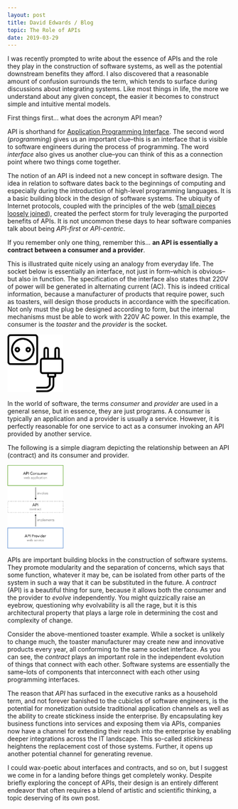 ```yaml
---
layout: post
title: David Edwards / Blog
topic: The Role of APIs
date: 2019-03-29
---
```

I was recently prompted to write about the essence of APIs and the role they play in the construction of
software systems, as well as the potential downstream benefits they afford. I also discovered that a
reasonable amount of confusion surrounds the term, which tends to surface during discussions about
integrating systems. Like most things in life, the more we understand about any given concept, the easier
it becomes to construct simple and intuitive mental models.

First things first... what does the acronym API mean?

API is shorthand for [Application Programming Interface](https://en.wikipedia.org/wiki/Application_programming_interface).
The second word (_programming_) gives us an important clue–this is an interface that is visible to software
engineers during the process of programming. The word _interface_ also gives us another clue–you can think
of this as a connection point where two things come together.

The notion of an API is indeed not a new concept in software design. The idea in relation to software dates
back to the beginnings of computing and especially during the introduction of high-level programming
languages. It is a basic building block in the design of software systems. The ubiquity of Internet
protocols, coupled with the principles of the web ([small pieces loosely joined](http://www.smallpieces.com/)),
created the perfect storm for truly leveraging the purported benefits of APIs. It is not uncommon these
days to hear software companies talk about being _API-first_ or _API-centric_.

If you remember only one thing, remember this... **an API is essentially a contract between a consumer and
a provider**.

This is illustrated quite nicely using an analogy from everyday life. The socket below is essentially an
interface, not just in form–which is obvious–but also in function. The specification of the interface also
states that 220V of power will be generated in alternating current (AC). This is indeed critical
information, because a manufacturer of products that require power, such as toasters, will design those
products in accordance with the specification. Not only must the plug be designed according to form, but
the internal mechanisms must be able to work with 220V AC power. In this example, the consumer is the
_toaster_ and the _provider_ is the socket.

<img src="/images/socket-and-plug.png" class="center" width="25%"/>

In the world of software, the terms _consumer_ and _provider_ are used in a general sense, but in essence,
they are just programs. A consumer is typically an application and a provider is usually a service.
However, it is perfectly reasonable for one service to act as a consumer invoking an API provided by
another service.

The following is a simple diagram depicting the relationship between an API (contract) and its consumer
and provider.

<img src="/images/api-high-level.png" class="center" width="25%"/>

APIs are important building blocks in the construction of software systems. They promote modularity and the
separation of concerns, which says that some function, whatever it may be, can be isolated from other parts
of the system in such a way that it can be substituted in the future. A _contract_ (API) is a beautiful
thing for sure, because it allows both the consumer and the provider to _evolve_ independently. You might
quizzically raise an eyebrow, questioning why evolvability is all the rage, but it is this architectural
property that plays a large role in determining the cost and complexity of change.

Consider the above-mentioned toaster example. While a socket is unlikely to change much, the toaster
manufacturer may create new and innovative products every year, all conforming to the same socket
interface. As you can see, the _contract_ plays an important role in the independent evolution of things
that connect with each other. Software systems are essentially the same–lots of components that
interconnect with each other using programming interfaces.

The reason that _API_ has surfaced in the executive ranks as a household term, and not forever banished to
the cubicles of software engineers, is the potential for monetization outside traditional application
channels as well as the ability to create stickiness inside the enterprise. By encapsulating key business
functions into services and exposing them via APIs, companies now have a channel for extending their reach
into the enterprise by enabling deeper integrations across the IT landscape. This so-called _stickiness_
heightens the replacement cost of those systems. Further, it opens up another potential channel for
generating revenue.

I could wax-poetic about interfaces and contracts, and so on, but I suggest we come in for a landing before
things get completely wonky. Despite briefly exploring the concept of APIs, their design is an entirely
different endeavor that often requires a blend of artistic and scientific thinking, a topic deserving of
its own post.
